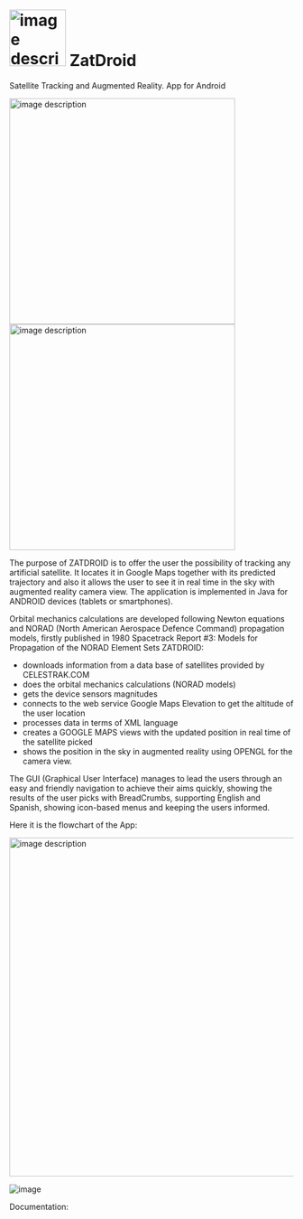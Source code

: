 # <img src="https://github.com/user-attachments/assets/a7d552d3-8808-46aa-bfb7-c29695c1e80b" alt="image description" width="100" /> ZatDroid
Satellite Tracking and Augmented Reality. App for Android

<img src="https://github.com/user-attachments/assets/8e685378-6e9f-472a-ab06-3f34e0cad31b" alt="image description" width="400" /> <img src="https://github.com/user-attachments/assets/0ad7f3c2-a669-46ec-91fe-e281754712f9" alt="image description" width="400" />




The purpose of ZATDROID is to offer the user the possibility of tracking any artificial satellite. It locates it in Google Maps together with its predicted trajectory and also it allows the user to see it in real time in the sky with augmented reality camera view. The application is implemented in Java for ANDROID devices (tablets or smartphones). 

Orbital mechanics calculations are developed following Newton equations and NORAD (North American Aerospace Defence Command) propagation models, firstly published in 1980 Spacetrack Report #3: Models for Propagation of the NORAD Element Sets
ZATDROID:
- downloads information from a data base of satellites provided by CELESTRAK.COM
- does the orbital mechanics calculations (NORAD models)
- gets the device sensors magnitudes
- connects to the web service Google Maps Elevation to get the altitude of the user location
- processes data in terms of XML language
- creates a GOOGLE MAPS views with the updated position in real time of the satellite picked
- shows the position in the sky in augmented reality using OPENGL for the camera view.


The GUI (Graphical User Interface) manages to lead the users through an easy and friendly navigation to achieve their aims quickly, showing the results of the user picks with BreadCrumbs, supporting English and Spanish, showing icon-based menus and keeping the users informed.

Here it is the flowchart of the App:

<img src="https://github.com/user-attachments/assets/6699344e-782b-45a1-b3a8-33c6406c49eb" alt="image description" width="600" />

![image](https://github.com/user-attachments/assets/3a151da6-0802-4dc4-88ab-b3d8785e7368)

Documentation:




